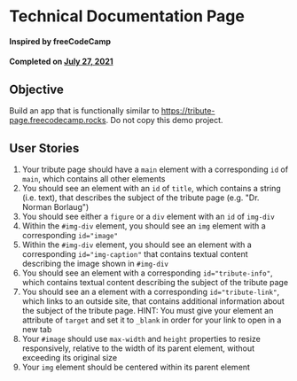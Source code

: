 # Technical Documentation Page

#### Inspired by freeCodeCamp

#### Completed on <ins>July 27, 2021<ins>

## Objective

Build an app that is functionally similar to https://tribute-page.freecodecamp.rocks. Do not copy this demo project.

## User Stories

1. Your tribute page should have a `main` element with a corresponding `id` of `main`, which contains all other elements
2. You should see an element with an `id` of `title`, which contains a string (i.e. text), that describes the subject of the tribute page (e.g. "Dr. Norman Borlaug")
3. You should see either a `figure` or a `div` element with an `id` of `img-div`
4. Within the `#img-div` element, you should see an `img` element with a corresponding `id="image"`
5. Within the `#img-div` element, you should see an element with a corresponding `id="img-caption"` that contains textual content describing the image shown in `#img-div`
6. You should see an element with a corresponding `id="tribute-info"`, which contains textual content describing the subject of the tribute page
7. You should see an a element with a corresponding `id="tribute-link"`, which links to an outside site, that contains additional information about the subject of the tribute page. HINT: You must give your element an attribute of `target` and set it to `_blank` in order for your link to open in a new tab
8. Your `#image` should use `max-width` and `height` properties to resize responsively, relative to the width of its parent element, without exceeding its original size
9. Your `img` element should be centered within its parent element
